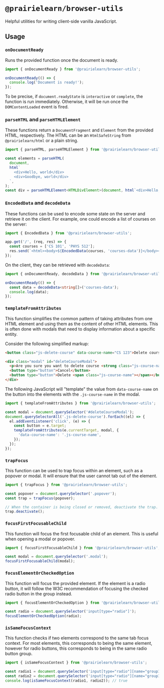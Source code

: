 # `@prairielearn/browser-utils`

Helpful utilities for writing client-side vanilla JavaScript.

## Usage

### `onDocumentReady`

Runs the provided function once the document is ready.

```ts
import { onDocumentReady } from '@prairielearn/browser-utils';

onDocumentReady(() => {
  console.log('Document is ready!');
});
```

To be precise, if `document.readyState` is `interactive` or `complete`, the function is run immediately. Otherwise, it will be run once the `DOMContentLoaded` event is fired.

### `parseHTML` and `parseHTMLElement`

These functions return a `DocumentFragment` and `Element` from the provided HTML, respectively. The HTML can be an `HtmlSafeString` from `@prairielearn/html` or a plain string.

```ts
import { parseHTML, parseHTMLElement } from '@prairielearn/browser-utils';

const elements = parseHTML(
  document,
  html`
    <div>Hello, world</div>
    <div>Goodbye, world</div>
  `,
);
const div = parseHTMLElement<HTMLDivElement>(document, html`<div>Hello, world</div>`);
```

### `EncodedData` and `decodeData`

These functions can be used to encode some state on the server and retrieve it on the client. For example, one could encode a list of courses on the server:

```ts
import { EncodedData } from '@prairielearn/browser-utils';

app.get('/', (req, res) => {
  const courses = ['CS 101', 'PHYS 512'];
  res.send(`<html><body>${EncodedData(courses, 'courses-data')}</body></html>`);
});
```

On the client, they can be retrieved with `decodeData`:

```ts
import { onDocumentReady, decodeData } from '@prairielearn/browser-utils';

onDocumentReady(() => {
  const data = decodeData<string[]>('courses-data');
  console.log(data);
});
```

### `templateFromAttributes`

This function simplifies the common pattern of taking attributes from one HTML element and using them as the content of other HTML elements. This is often done with modals that need to display information about a specific entity.

Consider the following simplified markup:

```html
<button class="js-delete-course" data-course-name="CS 123">Delete course</button>

<div class="modal" id="deleteCourseModal">
  <p>Are you sure you want to delete course <strong class="js-course-name"></strong>?</p>
  <button type="button">Cancel</button>
  <button type="button">Delete <span class="js-course-name"></span></button>
</div>
```

The following JavaScript will "template" the value from `data-course-name` on the button into the elements with the `.js-course-name` in the modal.

```ts
import { templateFromAttributes } from '@prairielearn/browser-utils';

const modal = document.querySelector('#deleteCourseModal');
document.querySelectorAll('.js-delete-course').forEach((el) => {
  el.addEventListener('click', (e) => {
    const button = e.target;
    templateFromAttributes(e.currentTarget, modal, {
      'data-course-name': '.js-course-name',
    });
  });
});
```

### `trapFocus`

This function can be used to trap focus within an element, such as a popover or modal. It will ensure that the user cannot tab out of the element.

```ts
import { trapFocus } from '@prairielearn/browser-utils';

const popover = document.querySelector('.popover');
const trap = trapFocus(popover);

// When the container is being closed or removed, deactivate the trap.
trap.deactivate();
```

### `focusFirstFocusableChild`

This function will focus the first focusable child of an element. This is useful when opening a modal or popover.

```ts
import { focusFirstFocusableChild } from '@prairielearn/browser-utils';

const modal = document.querySelector('.modal');
focusFirstFocusableChild(modal);
```

### `focusElementOrCheckedOption`

This function will focus the provided element. If the element is a radio button, it will follow the W3C recommendation of focusing the checked radio button in the group instead.

```ts
import { focusElementOrCheckedOption } from '@prairielearn/browser-utils';

const radio = document.querySelector('input[type="radio"]');
focusElementOrCheckedOption(radio);
```

### `isSameFocusContext`

This function checks if two elements correspond to the same tab focus context. For most elements, this corresponds to being the same element, however for radio buttons, this corresponds to being in the same radio button group.

```ts
import { isSameFocusContext } from '@prairielearn/browser-utils';

const radio1 = document.querySelector('input[type="radio"][name="group1"][value="option1"]');
const radio2 = document.querySelector('input[type="radio"][name="group1"][value="option2"]');
console.log(isSameFocusContext(radio1, radio2)); // true
```
